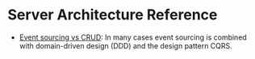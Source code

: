 # Server Architecture Reference

* [Event sourcing vs CRUD](https://parg.co/U1V): In many cases event sourcing is combined with domain-driven design (DDD) and the design pattern CQRS.
